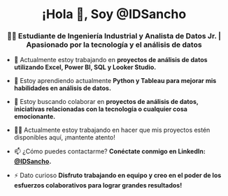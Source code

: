 <h1 align="center">¡Hola 👋, Soy @IDSancho</h1>
<h3 align="center">👨‍💻 Estudiante de Ingeniería Industrial y Analista de Datos Jr. | Apasionado por la tecnología y el análisis de datos
</h3>

- 🔭 Actualmente estoy trabajando en **proyectos de análisis de datos utilizando Excel, Power BI, SQL y Looker Studio.**

- 🌱 Estoy aprendiendo actualmente **Python y Tableau para mejorar mis habilidades en análisis de datos.**

- 👯 Estoy buscando colaborar en **proyectos de análisis de datos, iniciativas relacionadas con la tecnología o cualquier cosa emocionante.**

- 👨‍💻 Actualmente estoy trabajando en hacer que mis proyectos estén disponibles aquí, ¡mantente atento!

- 📫 ¿Cómo puedes contactarme? **Conéctate conmigo en LinkedIn: [@IDSancho](https://www.linkedin.com/in/id-sancho/).**

- ⚡ Dato curioso **Disfruto trabajando en equipo y creo en el poder de los esfuerzos colaborativos para lograr grandes resultados!**
